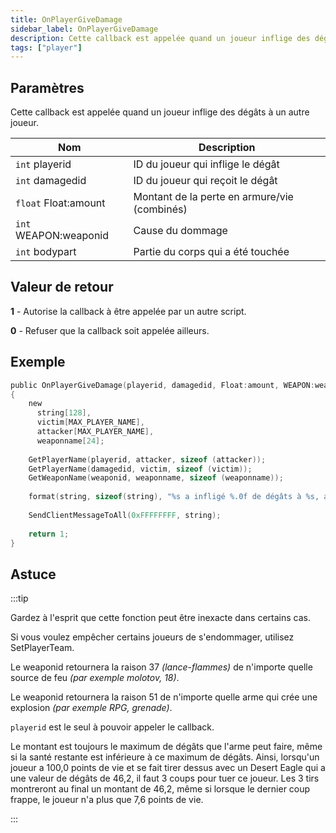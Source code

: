 ```yaml
---
title: OnPlayerGiveDamage
sidebar_label: OnPlayerGiveDamage
description: Cette callback est appelée quand un joueur inflige des dégâts à un autre joueur.
tags: ["player"]
---
```


## Paramètres

Cette callback est appelée quand un joueur inflige des dégâts à un autre joueur.

| Nom                   | Description                                                              |
|-----------------------|--------------------------------------------------------------------------|
| `int` playerid        | ID du joueur qui inflige le dégât                                        |
| `int` damagedid       | ID du joueur qui reçoit le dégât                                         |
| `float` Float:amount  | Montant de la perte en armure/vie (combinés)                             |
| `int` WEAPON:weaponid | Cause du dommage                                                         |
| `int` bodypart        | Partie du corps qui a été touchée |

## Valeur de retour

**1** - Autorise la callback à être appelée par un autre script.

**0** - Refuser que la callback soit appelée ailleurs.

## Exemple

```c
public OnPlayerGiveDamage(playerid, damagedid, Float:amount, WEAPON:weaponid, bodypart)
{
    new 
      string[128], 
      victim[MAX_PLAYER_NAME], 
      attacker[MAX_PLAYER_NAME],
      weaponname[24];
    
    GetPlayerName(playerid, attacker, sizeof (attacker));
    GetPlayerName(damagedid, victim, sizeof (victim));
    GetWeaponName(weaponid, weaponname, sizeof (weaponname));
    
    format(string, sizeof(string), "%s a infligé %.0f de dégâts à %s, arme: %s, bodypart: %d", attacker, amount, victim, weaponname, bodypart);
    
    SendClientMessageToAll(0xFFFFFFFF, string);
    
    return 1;
}
```

## Astuce

:::tip

Gardez à l'esprit que cette fonction peut être inexacte dans certains cas.

Si vous voulez empêcher certains joueurs de s'endommager, utilisez SetPlayerTeam.

Le weaponid retournera la raison 37 _(lance-flammes)_ de n'importe quelle source de feu _(par exemple molotov, 18)_.

Le weaponid retournera la raison 51 de n'importe quelle arme qui crée une explosion _(par exemple RPG, grenade)_.

`playerid` est le seul à pouvoir appeler le callback.

Le montant est toujours le maximum de dégâts que l'arme peut faire, même si la santé restante est inférieure à ce maximum de dégâts. Ainsi, lorsqu'un joueur a 100,0 points de vie et se fait tirer dessus avec un Desert Eagle qui a une valeur de dégâts de 46,2, il faut 3 coups pour tuer ce joueur. Les 3 tirs montreront au final un montant de 46,2, même si lorsque le dernier coup frappe, le joueur n'a plus que 7,6 points de vie.

:::
